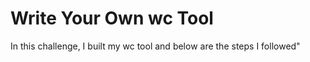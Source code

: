 # Write Your Own wc Tool

In this challenge, I built my wc tool and below are the steps I followed"



